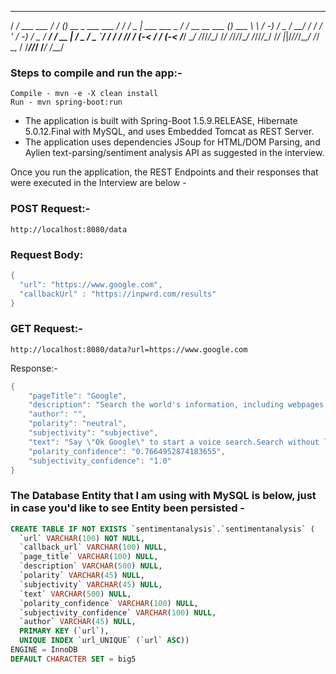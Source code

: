    ____             __    _                     __         ___                __               _      
  / __/ ___   ___  / /_  (_)  __ _  ___   ___  / /_       / _ |  ___  ___ _  / /  __ __  ___  (_)  ___
 _\ \  / -_) / _ \/ __/ / /  /  ' \/ -_) / _ \/ __/      / __ | / _ \/ _ `/ / /  / // / (_-< / /  (_-<
/___/  \__/ /_//_/\__/ /_/  /_/_/_/\__/ /_//_/\__/      /_/ |_|/_//_/\_,_/ /_/   \_, / /___//_/  /___/
                                                                                /___/                  
### Steps to compile and run the app:-
    Compile - mvn -e -X clean install
    Run - mvn spring-boot:run

- The application is built with Spring-Boot 1.5.9.RELEASE, Hibernate 5.0.12.Final with MySQL, and uses Embedded Tomcat as REST Server.
- The application uses dependencies JSoup for HTML/DOM Parsing, and Aylien text-parsing/sentiment analysis API as suggested in the interview.

Once you run the application, the REST Endpoints and their responses that were executed in the Interview are below -

### POST Request:- 
`http://localhost:8080/data`

### Request Body:
```java
{
  "url": "https://www.google.com",
  "callbackUrl" : "https://inpwrd.com/results"
}
```

### GET Request:-
`http://localhost:8080/data?url=https://www.google.com`

Response:-
```java
{
	"pageTitle": "Google",
	"description": "Search the world's information, including webpages, images, videos and more. Google has many special features to help you find exactly what you're looking for.",
	"author": "",
	"polarity": "neutral",
	"subjectivity": "subjective",
	"text": "Say \"Ok Google\" to start a voice search.Search without lifting a finger. When you say \"Ok Google,\" Chrome will search for what you say next.",
	"polarity_confidence": "0.7664952874183655",
	"subjectivity_confidence": "1.0"
}
```

### The Database Entity that I am using with MySQL is below, just in case you'd like to see Entity been persisted -

```sql
CREATE TABLE IF NOT EXISTS `sentimentanalysis`.`sentimentanalysis` (
  `url` VARCHAR(100) NOT NULL,
  `callback_url` VARCHAR(100) NULL,
  `page_title` VARCHAR(100) NULL,
  `description` VARCHAR(500) NULL,
  `polarity` VARCHAR(45) NULL,
  `subjectivity` VARCHAR(45) NULL,
  `text` VARCHAR(500) NULL,
  `polarity_confidence` VARCHAR(100) NULL,
  `subjectivity_confidence` VARCHAR(100) NULL,
  `author` VARCHAR(45) NULL,
  PRIMARY KEY (`url`),
  UNIQUE INDEX `url_UNIQUE` (`url` ASC))
ENGINE = InnoDB
DEFAULT CHARACTER SET = big5
```